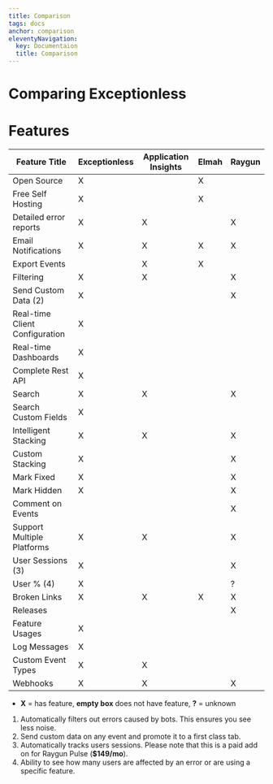 ```yaml
---
title: Comparison
tags: docs
anchor: comparison
eleventyNavigation:
  key: Documentaion
  title: Comparison
---
```


# Comparing Exceptionless

# Features

Feature Title | Exceptionless | Application Insights | Elmah | Raygun
---|---|---|---|---
Open Source | X |  | X |
Free Self Hosting | X |  | X | 
Detailed error reports | X | X |  | X
Email Notifications | X | X | X | X
Export Events |  | X | X |
Filtering | X | X |  | X
Send Custom Data (2) | X |  |  | X 
Real-time Client Configuration | X |  |  |  
Real-time Dashboards | X |  |  |
Complete Rest API | X |  |  | 
Search | X | X |  | X 
Search Custom Fields | X |  |  |  
Intelligent Stacking | X | X |  | X
Custom Stacking | X |  |  | X
Mark Fixed | X |  |  | X
Mark Hidden | X |  |  | X
Comment on Events |  |  |  | X
Support Multiple Platforms | X | X |  | X
User Sessions (3) | X |  |  | X
User % (4) | X |  |  | ?
Broken Links | X | X | X | X
Releases |  |  |  | X
Feature Usages | X |  |  | 
Log Messages | X |  |  | 
Custom Event Types | X | X |  | 
Webhooks | X | X |  | X

- **X** = has feature, **empty box** does not have feature, **?** = unknown

1. Automatically filters out errors caused by bots. This ensures you see less noise.
2. Send custom data on any event and promote it to a first class tab.
3. Automatically tracks users sessions. Please note that this is a paid add on for Raygun Pulse (**$149/mo**).
4. Ability to see how many users are affected by an error or are using a specific feature.